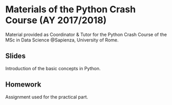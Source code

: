 
# Materials of the Python Crash Course (AY 2017/2018)
Material provided as Coordinator & Tutor for the Python Crash Course of the MSc in Data Science @Sapienza, University of Rome.

## Slides
Introduction of the basic concepts in Python.

## Homework
Assignment used for the practical part.
